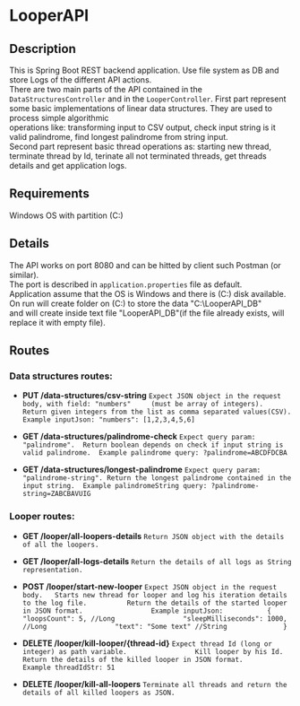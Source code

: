 # LooperAPI
 

## Description    

This is Spring Boot REST backend application. Use file system as DB and store Logs of the different API actions.  
There are two main parts of the API contained in the `DataStructuresController` and in the `LooperController`.
First part represent some basic implementations of linear data structures. They are used to process simple algorithmic    
operations like: transforming input to CSV output, check input string is it valid palindrome, find longest palindrome from string input.    
Second part represent basic thread operations as: starting new thread, terminate thread by Id, terinate all not terminated threads, 
get threads details and get application logs.
 

## Requirements       

Windows OS with partition (C:)         
 

## Details      

The API works on port 8080 and can be hitted by client such Postman (or similar).    
The port is described in `application.properties` file as default.   
Application assume that the OS is Windows and there is (C:) disk available.     
On run will create folder on (C:) to store the data "C:\LooperAPI_DB"      
and will create inside text file "LooperAPI_DB"(if the file already exists, will replace it with empty file).      
 

## Routes 

### Data structures routes: 

* __PUT /data-structures/csv-string__ `Expect JSON object in the request body, with field: "numbers"    
(must be array of integers).    
Return given integers from the list as comma separated values(CSV).    
Example inputJson: "numbers": [1,2,3,4,5,6]`     


* __GET /data-structures/palindrome-check__ `Expect query param: "palindrome". 
Return boolean depends on check if input string is valid palindrome. 
Example palindrome query: ?palindrome=ABCDFDCBA`               
 
 
* __GET /data-structures/longest-palindrome__ `Expect query param: "palindrome-string".
Return the longest palindrome contained in the input string. 
Example palindromeString query: ?palindrome-string=ZABCBAVUIG`                         


### Looper routes:     

* __GET /looper/all-loopers-details__ `Return JSON object with the details of all the loopers.`      
     

* __GET /looper/all-logs-details__ `Return the details of all logs as String representation.`     
     

* __POST /looper/start-new-looper__ `Expect JSON object in the request body.  
Starts new thread for looper and log his iteration details to the log file.         
Return the details of the started looper in JSON format.                
Example inputJson:          
{           
   "loopsCount": 5, //Long                
   "sleepMilliseconds": 1000, //Long                
   "text": "Some text" //String             
}`          
                            

* __DELETE /looper/kill-looper/{thread-id}__ `Expect thread Id (long or integer) as path variable.                
Kill looper by his Id.                 
Return the details of the killed looper in JSON format.                
Example threadIdStr: 51`                
                

* __DELETE /looper/kill-all-loopers__ `Terminate all threads and return the details of all killed loopers as JSON.`          
                  

